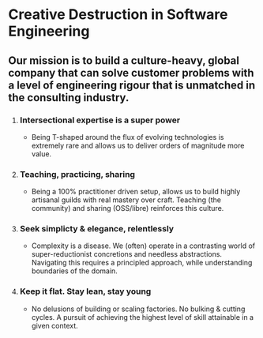 # Creative Destruction in Software Engineering

## Our mission is to build a culture-heavy, global company that can solve customer problems with a level of engineering rigour that is unmatched in the consulting industry.

  <!-- A few things set us apart. -->

1. ### Intersectional expertise is a super power

   - Being T-shaped around the flux of evolving technologies is extremely rare and allows us to deliver orders of magnitude more value.

2. ### Teaching, practicing, sharing

   - Being a 100% practitioner driven setup, allows us to build highly artisanal guilds with real mastery over craft. Teaching (the community) and sharing (OSS/libre) reinforces this culture.

3. ### Seek simplicty & elegance, relentlessly

   - Complexity is a disease. We (often) operate in a contrasting world of super-reductionist concretions and needless abstractions. Navigating this requires a principled approach, while understanding boundaries of the domain.

4. ### Keep it flat. Stay lean, stay young

   - No delusions of building or scaling factories. No bulking & cutting cycles. A pursuit of achieving the highest level of skill attainable in a given context.
